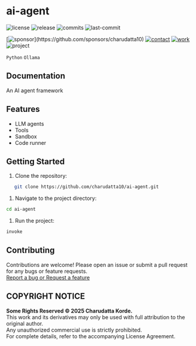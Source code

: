 # ai-agent

<!-- Badges: Project Status GitHub -->
![license](https://flat.badgen.net/static/license/GPL-3.0/blue)
![release](https://flat.badgen.net/github/release/charudatta10/ai-agent)
![commits](https://flat.badgen.net/github/commits/charudatta10/ai-agent)
![last-commit](https://flat.badgen.net/github/last-commit/charudatta10/ai-agent)

[![sponsor](https://flat.badgen.net//static/sponsor/%E2%9D%A4?)](https://github.com/sponsors/charudatta10)
[![contact](https://flat.badgen.net//static/contact/%E2%98%8E)](https://charudatta10.github.io/LinkNet/)
[![work](https://flat.badgen.net//static/portfolio/%F0%9F%96%BF)](https://charudatta10.github.io/myblog/)
![project](https://flat.badgen.net///static/project/ai-agent)

<!-- Badges: Tools used -->
`Python` `Ollama` 

## Documentation

An AI agent framework   

## Features

- LLM agents 
- Tools 
- Sandbox 
- Code runner 


## Getting Started

1. Clone the repository:

```bash
   git clone https://github.com/charudatta10/ai-agent.git
```

1. Navigate to the project directory:

```bash
cd ai-agent
```

1. Run the project:

```bash
invoke
```

## Contributing

Contributions are welcome! Please open an issue or submit a pull request for any bugs or feature requests.  
[Report a bug or Request a feature](https://github.com/charudatta10/ai-agent/issues)

## COPYRIGHT NOTICE 

**Some Rights Reserved © 2025 Charudatta Korde.**  
This work and its derivatives may only be used with full attribution to the original author.  
Any unauthorized commercial use is strictly prohibited.  
For complete details, refer to the accompanying License Agreement.  

<!-- Acknowledgment, References, Misc -->
